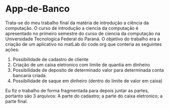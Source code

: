 # App-de-Banco
Trata-se do meu trabalho final da matéria de introdução a ciência da computação.
O curso de introdução a ciencia da computação é apresentado no primeiro semestre do curso de ciencia da computação na Universidade Tecnologica Federal do Paraná.
O objetivo do trabalho era a criação de um aplicativo no matLab do code.org que conteria as seguintes ações:

1. Possibilidade de cadastro de cliente
2. Criação de um caixa eletronico com limite de quantia em dinheiro
3. Possibilidade de deposito de determinado valor para determinada conta bancaria criada.
4. Possibilidade de saque em dinheiro (dentro do limite de valor em caixa)

Eu fiz o trabalho de forma fragmentada para depois juntar as partes, portanto são 3 arquivos: A parte do cadastro; a parte do caixa eletronico; a parte final.
